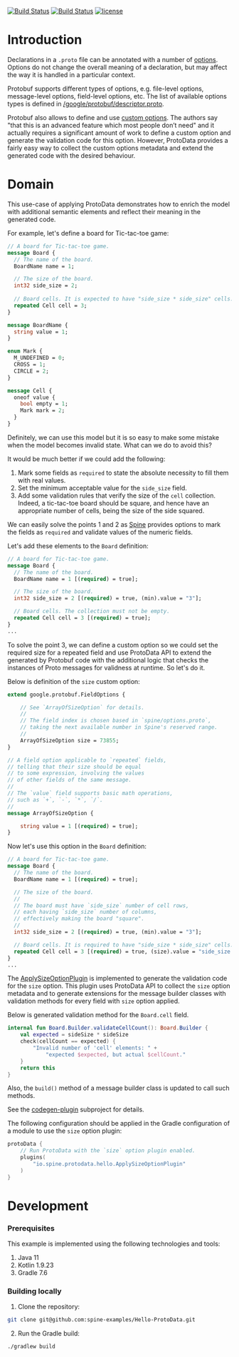 [![Build Status][ubuntu-build-badge]][gh-actions]
[![Build Status][windows-build-badge]][gh-actions]
[![license][license-badge]][apache-license]

# Introduction

Declarations in a `.proto` file can be annotated with 
a number of [options][proto3-options].
Options do not change the overall meaning of a declaration, 
but may affect the way it is handled in a particular context.

Protobuf supports different types of options, e.g. file-level options, 
message-level options, field-level options, etc. The list of 
available options types is defined in 
[/google/protobuf/descriptor.proto][descriptor-proto].

Protobuf also allows to define and use [custom options][proto3-custom-options]. 
The authors say "that this is an advanced feature which most people don’t need" 
and it actually requires a significant amount of work to define a custom option 
and generate the validation code for this option. However, ProtoData provides 
a fairly easy way to collect the custom options metadata and extend the 
generated code with the desired behaviour.

# Domain

This use-case of applying ProtoData demonstrates how to enrich the model 
with additional semantic elements and reflect their meaning in the generated 
code.

For example, let's define a board for Tic-tac-toe game:

```protobuf
// A board for Tic-tac-toe game.
message Board {
  // The name of the board.
  BoardName name = 1;

  // The size of the board.
  int32 side_size = 2;
  
  // Board cells. It is expected to have "side_size * side_size" cells. 
  repeated Cell cell = 3;
}

message BoardName {
  string value = 1;
}

enum Mark {
  M_UNDEFINED = 0;
  CROSS = 1;
  CIRCLE = 2;
}

message Cell {
  oneof value {
    bool empty = 1;
    Mark mark = 2;
  }
}
```
Definitely, we can use this model but it is so easy to make some mistake when 
the model becomes invalid state. What can we do to avoid this?

It would be much better if we could add the following:

1. Mark some fields as `required` to state the absolute necessity to fill them 
with real values.
2. Set the minimum acceptable value for the `side_size` field.
3. Add some validation rules that verify the size of the `cell` collection.
Indeed, a tic-tac-toe board should be square, and hence have an appropriate 
number of cells, being the size of the side squared.

We can easily solve the points 1 and 2 as [Spine][spine-web-site] provides 
options to mark the fields as `required` and validate values of the numeric 
fields.

Let's add these elements to the `Board` definition:

```protobuf
// A board for Tic-tac-toe game.
message Board {
  // The name of the board.
  BoardName name = 1 [(required) = true];

  // The size of the board.
  int32 side_size = 2 [(required) = true, (min).value = "3"];

  // Board cells. The collection must not be empty.
  repeated Cell cell = 3 [(required) = true];
}
...
```

To solve the point 3, we can define a custom option so we could set the 
required size for a repeated field and use ProtoData API to extend the generated 
by Protobuf code with the additional logic that checks the instances of Proto 
messages for validness at runtime. So let's do it.

Below is definition of the `size` custom option:
```protobuf
extend google.protobuf.FieldOptions {

    // See `ArrayOfSizeOption` for details.
    //
    // The field index is chosen based in `spine/options.proto`,
    // taking the next available number in Spine's reserved range.
    //
    ArrayOfSizeOption size = 73855;
}

// A field option applicable to `repeated` fields,
// telling that their size should be equal
// to some expression, involving the values
// of other fields of the same message.
//
// The `value` field supports basic math operations,
// such as `+`, `-`, `*`, `/`.
//
message ArrayOfSizeOption {

    string value = 1 [(required) = true];
}
```

Now let's use this option in the `Board` definition:

```protobuf
// A board for Tic-tac-toe game.
message Board {
  // The name of the board.
  BoardName name = 1 [(required) = true];

  // The size of the board.
  //
  // The board must have `side_size` number of cell rows,
  // each having `side_size` number of columns,
  // effectively making the board "square".
  //
  int32 side_size = 2 [(required) = true, (min).value = "3"];

  // Board cells. It is required to have "side_size * side_size" cells.
  repeated Cell cell = 3 [(required) = true, (size).value = "side_size * side_size"];
}
...
```

The [ApplySizeOptionPlugin][plugin-source] is implemented to generate 
the validation code for the `size` option. This plugin uses ProtoData API
to collect the `size` option metadata and to generate extensions 
for the message builder classes with validation methods for every field 
with `size` option applied.

Below is generated validation method for the `Board.cell` field.

```kotlin
internal fun Board.Builder.validateCellCount(): Board.Builder {
    val expected = sideSize * sideSize
    check(cellCount == expected) {
        "Invalid number of 'cell' elements: " +
            "expected $expected, but actual $cellCount."
    }
    return this
}
```

Also, the `build()` method of a message builder class is updated
to call such methods.

See the [codegen-plugin][plugin-module] subproject for details.

The following configuration should be applied in the Gradle configuration 
of a module to use the `size` option plugin:
```kotlin
protoData {
    // Run ProtoData with the `size` option plugin enabled.
    plugins(
        "io.spine.protodata.hello.ApplySizeOptionPlugin"
    )
}
```

# Development

### Prerequisites

This example is implemented using the following technologies and tools:

1. Java 11
2. Kotlin 1.9.23
3. Gradle 7.6

### Building locally

1. Clone the repository:
```bash
git clone git@github.com:spine-examples/Hello-ProtoData.git
```
2. Run the Gradle build:
```bash
./gradlew build
```

[gh-actions]: https://github.com/spine-examples/Hello-ProtoData/actions
[ubuntu-build-badge]: https://github.com/spine-examples/Hello-ProtoData/actions/workflows/build-on-ubuntu.yml/badge.svg
[windows-build-badge]: https://github.com/spine-examples/Hello-ProtoData/actions/workflows/build-on-windows.yml/badge.svg
[license-badge]: https://img.shields.io/badge/license-Apache%20License%202.0-blue.svg?style=flat
[apache-license]: http://www.apache.org/licenses/LICENSE-2.0

[proto3-options]: https://protobuf.dev/programming-guides/proto3/#options
[descriptor-proto]: https://github.com/protocolbuffers/protobuf/blob/main/src/google/protobuf/descriptor.proto
[proto3-custom-options]: https://protobuf.dev/programming-guides/proto3/#customoptions
[plugin-source]: codegen-plugin/src/main/kotlin/io/spine/examples/protodata/hello/plugin/ApplySizeOptionPlugin.kt
[plugin-module]: codegen-plugin
[spine-web-site]: https://spine.io/
